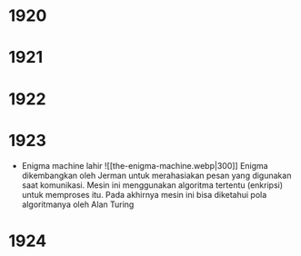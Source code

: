 # 1920
# 1921
# 1922
# 1923
- Enigma machine lahir
	![[the-enigma-machine.webp|300]]
  Enigma dikembangkan oleh Jerman untuk merahasiakan pesan yang digunakan saat komunikasi. Mesin ini menggunakan algoritma tertentu (enkripsi) untuk memproses itu.
  Pada akhirnya mesin ini bisa diketahui pola algoritmanya oleh Alan Turing
# 1924
